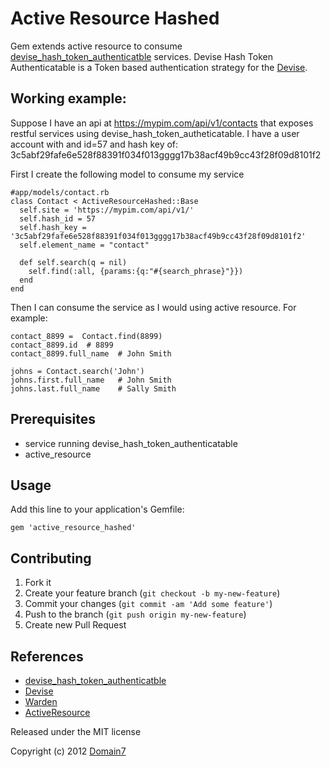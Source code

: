 Active Resource Hashed
======================

Gem extends active resource to consume [devise_hash_token_authenticatble](https://github.com/domain7/devise_hash_token_authenticatable) services.  Devise Hash Token Authenticatable is a Token based authentication strategy for the [Devise](http://github.com/plataformatec/devise).

Working example:
---------------

Suppose I have an api at https://mypim.com/api/v1/contacts that exposes restful services using devise_hash_token_autheticatable.  I have a user account with and id=57 and hash key of: 3c5abf29fafe6e528f88391f034f013gggg17b38acf49b9cc43f28f09d8101f2

First I create the following model to consume my service


    #app/models/contact.rb
    class Contact < ActiveResourceHashed::Base
      self.site = 'https://mypim.com/api/v1/'
      self.hash_id = 57
      self.hash_key = '3c5abf29fafe6e528f88391f034f013gggg17b38acf49b9cc43f28f09d8101f2'
      self.element_name = "contact"
    
      def self.search(q = nil)
        self.find(:all, {params:{q:"#{search_phrase}"}})
      end
    end

Then I can consume the service as I would using active resource. For example:

    contact_8899 =  Contact.find(8899)
    contact_8899.id  # 8899
    contact_8899.full_name  # John Smith

    johns = Contact.search('John')
    johns.first.full_name   # John Smith
    johns.last.full_name    # Sally Smith


Prerequisites
-------------
 * service running devise_hash_token_authenticatable
 * active_resource

Usage
-----
Add this line to your application's Gemfile:

    gem 'active_resource_hashed'

Contributing
------------

1. Fork it
2. Create your feature branch (`git checkout -b my-new-feature`)
3. Commit your changes (`git commit -am 'Add some feature'`)
4. Push to the branch (`git push origin my-new-feature`)
5. Create new Pull Request


References
----------
* [devise_hash_token_authenticatble](https://github.com/domain7/devise_hash_token_authenticatable) 
* [Devise](http://github.com/plataformatec/devise)
* [Warden](http://github.com/hassox/warden)
* [ActiveResource](https://github.com/rails/activeresource)

Released under the MIT license

Copyright (c) 2012 [Domain7](http://www.domain7.com)
